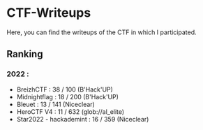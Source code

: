 # CTF-Writeups

Here, you can find the writeups of the CTF in which I participated.

## Ranking

### 2022 :

- BreizhCTF : 38 / 100 (B'Hack'UP)
- Midnightflag : 18 / 200 (B'Hack'UP)
- Bleuet : 13 / 141 (Niceclear)
- HeroCTF V4 : 11 / 632 (glob://al_elite)
- Star2022 - hackademint : 16 / 359 (Niceclear)
